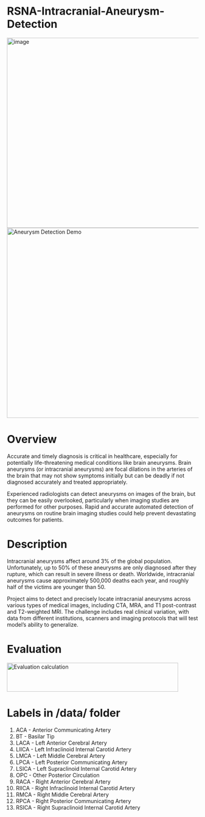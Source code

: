 # RSNA-Intracranial-Aneurysm-Detection
<img width="1000" height="500" alt="image" src="https://github.com/user-attachments/assets/0ded079f-a8b8-4dad-bcb0-ba29c105d277" />
<img src="https://github.com/Bempong-Sylvester-Obese/RSNA-Intracranial-Aneurysm-Detection/blob/main/aneurysm_trace-ezgif.com-optimize.gif?raw=true" alt="Aneurysm Detection Demo" width="1000" height="500" />

# Overview
Accurate and timely diagnosis is critical in healthcare, especially for potentially life-threatening medical conditions like brain aneurysms. Brain aneurysms (or intracranial aneurysms) are focal dilations in the arteries of the brain that may not show symptoms initially but can be deadly if not diagnosed accurately and treated appropriately.

Experienced radiologists can detect aneurysms on images of the brain, but they can be easily overlooked, particularly when imaging studies are performed for other purposes. Rapid and accurate automated detection of aneurysms on routine brain imaging studies could help prevent devastating outcomes for patients.

# Description
Intracranial aneurysms affect around 3% of the global population. Unfortunately, up to 50% of these aneurysms are only diagnosed after they rupture, which can result in severe illness or death. Worldwide, intracranial aneurysms cause approximately 500,000 deaths each year, and roughly half of the victims are younger than 50.

 Project aims to detect and precisely locate intracranial aneurysms across various types of medical images, including CTA, MRA, and T1 post-contrast and T2-weighted MRI. The challenge includes real clinical variation, with data from different institutions, scanners and imaging protocols that will test model’s ability to generalize.
 
 # Evaluation
 <img width="450" height="76" alt="Evaluation calculation" src="https://github.com/user-attachments/assets/784a3a20-7205-4c02-9dd5-8000bf58529b" /> 

# Labels in /data/ folder
1. ACA - Anterior Communicating Artery
2. BT - Basilar Tip
3. LACA - Left Anterior Cerebral Artery
4. LIICA - Left Infraclinoid Internal Carotid Artery
5. LMCA - Left Middle Cerebral Artery
6. LPCA - Left Posterior Communicating Artery
7. LSICA - Left Supraclinoid Internal Carotid Artery
8. OPC - Other Posterior Circulation
9. RACA - Right Anterior Cerebral Artery
10. RIICA - Right Infraclinoid Internal Carotid Artery
11. RMCA -  Right Middle Cerebral Artery
12. RPCA - Right Posterior Communicating Artery
13. RSICA - Right Supraclinoid Internal Carotid Artery
